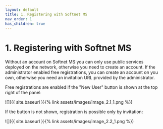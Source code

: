 ```yaml
---
layout: default
title: 1. Registering with Softnet MS
nav_order: 1
has_children: true
---
```


# 1. Registering with Softnet MS

Without an account on Softnet MS you can only use public services deployed on the network, otherwise you need to create an account. If the administrator enabled free registrations, you can create an account on you own, otherwise you need an invitation URL provided by the administrator.  

Free registrations are enabled if the "New User" button is shown at the top right of the panel:  

![]({{ site.baseurl }}{% link assets/images/image_2.1_1.png %})

If the button is not shown, registration is possible only by invitation:  

![]({{ site.baseurl }}{% link assets/images/image_2.2_1.png %})

